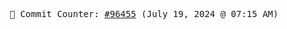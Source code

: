<p align="center">
    <samp>
        📮 Commit Counter: <a href="https://github.com/Javascript-void0/Javascript-void0/commits/main">#96455</a> (July 19, 2024 @ 07:15 AM)
    </samp>
</p>